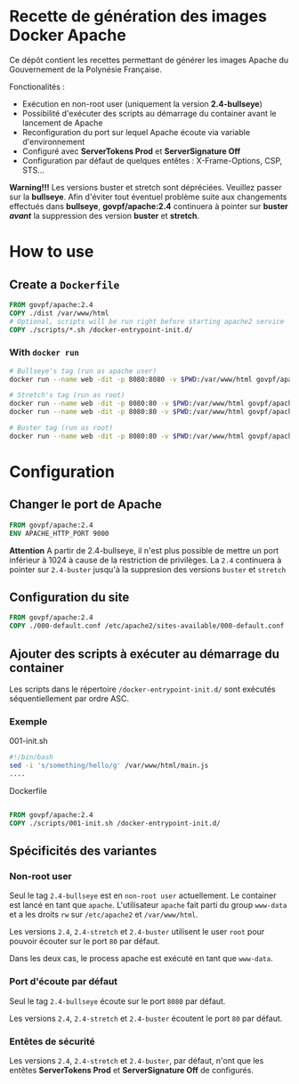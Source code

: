 
# Recette de génération des images Docker Apache

Ce dépôt contient les recettes permettant de générer les images Apache du Gouvernement de la Polynésie Française.

Fonctionalités :
- Exécution en non-root user (uniquement la version **2.4-bullseye**)
- Possibilité d'exécuter des scripts au démarrage du container avant le lancement de Apache
- Reconfiguration du port sur lequel Apache écoute via variable d'environnement
- Configuré avec **ServerTokens Prod** et **ServerSignature Off**
- Configuration par défaut de quelques entêtes : X-Frame-Options, CSP, STS...

**Warning!!!** Les versions buster et stretch sont dépréciées. Veuillez passer sur la **bullseye**. Afin d'éviter tout éventuel problème suite aux changements effectués dans **bullseye**, **govpf/apache:2.4** continuera à pointer sur **buster** _**avant**_ la suppression des version **buster** et **stretch**.

# How to use

## Create a `Dockerfile`

```dockerfile
FROM govpf/apache:2.4
COPY ./dist /var/www/html
# Optional, scripts will be run right before starting apache2 service
COPY ./scripts/*.sh /docker-entrypoint-init.d/
```

### With `docker run`

```bash
# Bullseye's tag (run as apache user)
docker run --name web -dit -p 8080:8080 -v $PWD:/var/www/html govpf/apache:2.4-bullseye

# Stretch's tag (run as root)
docker run --name web -dit -p 8080:80 -v $PWD:/var/www/html govpf/apache:2.4-stretch
docker run --name web -dit -p 8080:80 -v $PWD:/var/www/html govpf/apache:2.4

# Buster tag (run as root)
docker run --name web -dit -p 8080:80 -v $PWD:/var/www/html govpf/apache:2.4-buster
```

# Configuration

## Changer le port de Apache

```Dockerfile
FROM govpf/apache:2.4
ENV APACHE_HTTP_PORT 9000
```
**Attention**
A partir de 2.4-bullseye, il n'est plus possible de mettre un port inférieur à 1024 à cause de la restriction de privilèges. La `2.4` continuera à pointer sur `2.4-buster` jusqu'à la suppresion des versions `buster` et `stretch`

## Configuration du site

```Dockerfile
FROM govpf/apache:2.4
COPY ./000-default.conf /etc/apache2/sites-available/000-default.conf
```

## Ajouter des scripts à exécuter au démarrage du container

Les scripts dans le répertoire `/docker-entrypoint-init.d/` sont exécutés séquentiellement par ordre ASC.

### Exemple

001-init.sh
```bash
#!/bin/bash
sed -i 's/something/hello/g' /var/www/html/main.js
....
```
Dockerfile
```Dockerfile

FROM govpf/apache:2.4
COPY ./scripts/001-init.sh /docker-entrypoint-init.d/
```
## Spécificités des variantes

### Non-root user

Seul le tag `2.4-bullseye` est en `non-root user` actuellement. Le container est lancé en tant que `apache`. L'utilisateur `apache` fait parti du group `www-data` et a les droits `rw` sur `/etc/apache2` et `/var/www/html`.

Les versions `2.4`, `2.4-stretch` et `2.4-buster` utilisent le user `root` pour pouvoir écouter sur le port `80` par défaut.

Dans les deux cas, le process apache est exécuté en tant que `www-data`.

### Port d'écoute par défaut

Seul le tag `2.4-bullseye` écoute sur le port `8080` par défaut.

Les versions `2.4`, `2.4-stretch` et `2.4-buster` écoutent le port `80` par défaut.

### Entêtes de sécurité

Les versions `2.4`, `2.4-stretch` et `2.4-buster`, par défaut, n'ont que les entêtes **ServerTokens Prod** et **ServerSignature Off** de configurés.
